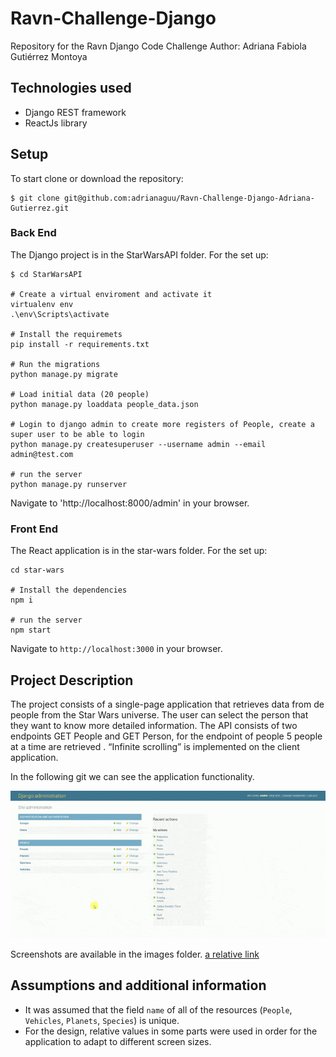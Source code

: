 # Ravn-Challenge-Django
Repository for the Ravn Django Code Challenge
Author: Adriana Fabiola Gutiérrez Montoya

## Technologies used
- Django REST framework
- ReactJs library

## Setup

To start clone or download the repository:
```
$ git clone git@github.com:adrianaguu/Ravn-Challenge-Django-Adriana-Gutierrez.git

```
### Back End

The Django project is in the StarWarsAPI folder. For the set up:

```
$ cd StarWarsAPI

# Create a virtual enviroment and activate it
virtualenv env
.\env\Scripts\activate

# Install the requiremets
pip install -r requirements.txt

# Run the migrations
python manage.py migrate

# Load initial data (20 people)
python manage.py loaddata people_data.json

# Login to django admin to create more registers of People, create a super user to be able to login
python manage.py createsuperuser --username admin --email admin@test.com

# run the server
python manage.py runserver

```
Navigate to 'http://localhost:8000/admin' in your browser.

### Front End

The React application is in the star-wars folder. For the set up:

```
cd star-wars

# Install the dependencies
npm i

# run the server
npm start

```
Navigate to `http://localhost:3000` in your browser.

## Project Description

The project consists of a single-page application that retrieves data from de people from the Star Wars universe. The user can select the person that they want to know more detailed information. The API consists of two endpoints GET People and GET Person, for the endpoint of people 5 people at a time are retrieved . “Infinite scrolling” is implemented on the client application.

In the following git we can see the application functionality.

![Loading](./images/working_app.gif?raw=true "Loading")

Screenshots are available in the images folder. [a relative link](./images)

## Assumptions and additional information

- It was assumed that the field `name` of all of the resources (`People`, `Vehicles`, `Planets`, `Species`) is unique.
- For the design, relative values in some parts were used in order for the application to adapt to different screen sizes. 